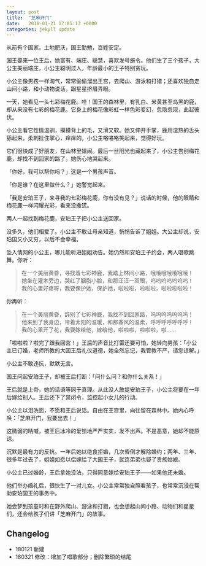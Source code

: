 ```yaml
---
layout: post
title:  "芝麻开门"
date:   2018-01-21 17:05:13 +0000
categories: jekyll update
---
```




从前有个国家。土地肥沃，国王勤勉，百姓安定。

国王娶来一位王后，她富有、端庄、聪慧，喜欢发号施令。他们生了三个孩子，大公主美丽端庄，小公主聪明过人，年龄最小的王子特别贪玩。

小公主像男孩一样淘气，常常偷偷溜出王宫，去爬山、游泳和打猎；还喜欢独自走山间小路，和小动物说话，跟星星挤眉弄眼。

一天，她看见一头七彩梅花鹿。哇！国王的森林里，有乳白、米黄甚至乌黑的鹿，却从来没有七彩的梅花鹿。它身上的梅花像彩虹一样色彩变幻，忽隐忽现，此起彼伏。

小公主看它性情温驯，摸摸背上的毛，又滑又软。她又伸开手掌，鹿用湿热的舌头舔起来，柔刺挂住掌心，痒痒的。小公主咯咯咯笑起来，觉得好玩。

它们很快成了好朋友，在山林里嬉闹。最后一丝阳光也藏起来了，小公主告别梅花鹿，却找不到回家的路了，她伤心地哭起来。

「你好，我可以帮你吗？」这是一个男孩声音。

「你是谁？在这里做什么？」她警觉起来。

「我是安珀王子，来寻我的七彩梅花鹿，你有没有见？」说话的时候，他的眼睛和梅花鹿一样闪耀光彩，看来没撒谎。

两人一起找到梅花鹿，安珀王子把小公主送回家。

没多久，他们相爱了。小公主不敢让母亲知道，悄悄告诉了姐姐。大公主却说，安珀国又小又穷，以后不会幸福。

坠入情网的小公主，哪儿能听进姐姐劝告。她仍然和安珀王子约会，两人唱歌跳舞。你听：

> 在一个美丽黄昏，寻找着七彩神鹿，我踏上林间小路，哦哦哦哦哦哦哦！
> 她坐在灌木旁边，哭红了胭脂小脸，和那汪汪一双眼，呜呜呜呜呜呜呜！
> 我的心里好疼呀，我要保护她，保护她，啦啦啦，啦啦啦，啦啦啦啦啦！

你再听：

> 在一个美丽黄昏，辞别了七彩神鹿，我找不到回家路，呜呜呜呜呜呜呜！
> 他来到了我身边，带着太阳的温暖，和那春风的温柔，呼呼呼呼呼呼呼！
> 我的心里开了花，我要嫁给他，嫁给他，啦啦啦，啦啦啦，啦......

「啦啦啦？啦完了跟我回宫！」王后的声音比打雷还要可怕，她转向男孩：「小公主已订婚，老师所教的大国王后礼仪道德，她全然忘记，我管教不严，请您谅解。」

小公主不敢违抗，默默无言。

国王问起安珀王子，却被王后打断：「问什么问？和你什么关系！」

王后就是上帝，她的话语等同于真理。从此没人敢提安珀王子，小公主将要在一年后嫁给别人。王后还下了禁闭令，监控起小女儿的行动。

小公主以泪洗面，不愿和王后说话。自由在王宫里，向往留在森林中。她内心呼唤：「芝麻开门，我要出去！」

这微弱的呐喊，被王后冰冷的爱锁地严严实实，发不出声。不是恶意，她却不能原谅。

沉默是最有力的反抗。一年后她以绝食拒婚，几次昏倒才解除婚约；两年、三年、很多年过去了，姐姐如愿以偿嫁给了大国王子，就连弟弟也娶了贵族姑娘。

小公主已过婚龄，王后拿她没法，只得同意嫁给安珀王子——如果他还未婚。

他们举办婚礼后，很快生了一对儿女。小公主常常独自照看孩子，也常常沉浸在帮助安珀国王的事务中。

她会梦到孩童时和在野外爬山、游泳和打猎，也会想起山间小路、动物们和星星们，还会给孩子们讲「芝麻开门」的故事。


## Changelog

- 180121 新建
- 180321 修改：增加了唱歌部分；删除繁琐的结尾



